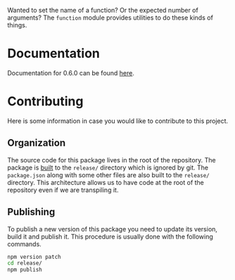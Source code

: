 Wanted to set the name of a function? Or the expected number of arguments? The `function` module provides utilities to do these kinds of things.

# Documentation

Documentation for 0.6.0 can be found [here](https://mickvangelderen.github.io/function/0.6.0/ "Documentation for 0.6.0").

# Contributing

Here is some information in case you would like to contribute to this project.

## Organization

The source code for this package lives in the root of the repository. The package is [built](scripts/build-release.js) to the `release/` directory which is ignored by git. The `package.json` along with some other files are also built to the `release/` directory. This architecture allows us to have code at the root of the repository even if we are transpiling it.

## Publishing

To publish a new version of this package you need to update its version, build it and publish it. This procedure is usually done with the following commands.

```bash
npm version patch
cd release/
npm publish
```
